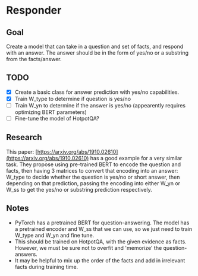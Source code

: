 # Responder

## Goal

Create a model that can take in a question and set of facts, and respond with an answer. The answer should be in the form of yes/no or a substring from the facts/answer.

## TODO

 - [x] Create a basic class for answer prediction with yes/no capabilities.
 - [x] Train W_type to determine if question is yes/no
 - [ ] Train W_yn to determine if the answer is yes/no (appearently requires optimizing BERT parameters)
 - [ ] Fine-tune the model of HotpotQA?

## Research

This paper: [https://arxiv.org/abs/1910.02610](https://arxiv.org/abs/1910.02610) has a good example for a very similar task. They propose using pre-trained BERT to encode the question and facts, then having 3 matrices to convert that encoding into an answer: W_type to decide whether the question is yes/no or short answer, then depending on that prediction, passing the encoding into either W_yn or W_ss to get the yes/no or substring prediction respectively.

## Notes

 - PyTorch has a pretrained BERT for question-answering. The model has a pretrained encoder and W_ss that we can use, so we just need to train W_type and W_yn and fine tune.
 - This should be trained on HotpotQA, with the given evidence as facts. However, we must be sure not to overfit and 'memorize' the question-answers.
 - It may be helpful to mix up the order of the facts and add in irrelevant facts during training time.
